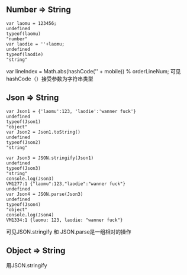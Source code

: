 ## Number => String
```
var laomu = 123456;
undefined
typeof(laomu)
"number"
var laodie = ''+laomu;
undefined
typeof(laodie)
"string"
```
var lineIndex = Math.abs(hashCode('' + mobile)) % orderLineNum;
可见hashCode（）接受参数为字符串类型

## Json => String
```
var Json1 = {'laomu':123, 'laodie':'wanner fuck'}
undefined
typeof(Json1)
"object"
var Json2 = Json1.toString()
undefined
typeof(Json2)
"string"

var Json3 = JSON.stringify(Json1)
undefined
typeof(Json3)
"string"
console.log(Json3)
VM1277:1 {"laomu":123,"laodie":"wanner fuck"}
undefined
var Json4 = JSON.parse(Json3)
undefined
typeof(Json4)
"object"
console.log(Json4)
VM1334:1 {laomu: 123, laodie: "wanner fuck"}
```
可见JSON.stringify 和 JSON.parse是一组相对的操作

## Object => String
用JSON.stringify




